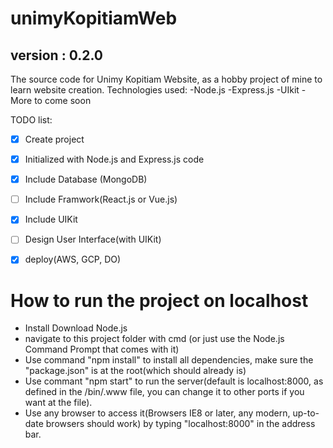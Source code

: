 # unimyKopitiamWeb
## version : 0.2.0
The source code for Unimy Kopitiam Website, as a hobby project of mine to learn website creation.
Technologies used:
  -Node.js
  -Express.js
  -UIkit
  -More to come soon
  
  TODO list:
  - [x] Create project
  - [x] Initialized with Node.js and Express.js code
  - [x] Include Database (MongoDB)
  - [ ] Include Framwork(React.js or Vue.js)
  - [x] Include UIKit 
  - [ ] Design User Interface(with UIKit)
  - [x] deploy(AWS, GCP, DO)


# How to run the project on localhost

- Install Download Node.js
- navigate to this project folder with cmd (or just use the Node.js Command Prompt that comes with it)
- Use command "npm install" to install all dependencies, make sure the "package.json" is at the root(which should already is)
- Use commant "npm start" to run the server(default is localhost:8000, as defined in the /bin/.www file, you can change it to other ports if you want at the file).
- Use any browser to access it(Browsers IE8 or later, any modern, up-to-date browsers should work) by typing "localhost:8000" in the address bar.
